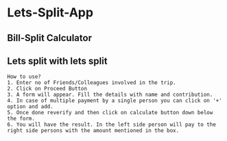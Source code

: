# Lets-Split-App

## Bill-Split Calculator

## Lets split with lets split

```
How to use?
1. Enter no of Friends/Colleagues involved in the trip.
2. Click on Proceed Button
3. A form will appear. Fill the details with name and contribution.
4. In case of multiple payment by a single person you can click on '+' option and add.
5. Once done reverify and then click on calculate button down below the form.
6. You will have the result. In the left side person will pay to the right side persons with the amount mentioned in the box.
```

